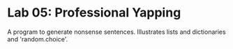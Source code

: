 # Lab 05: Professional Yapping

A program to generate nonsense sentences. Illustrates lists and dictionaries and 'random.choice'.